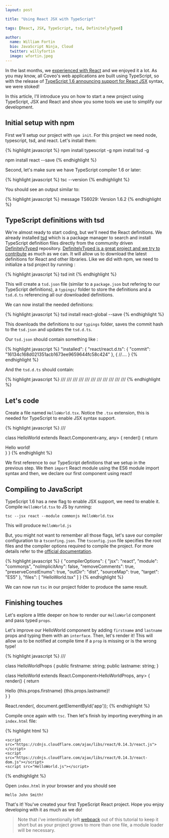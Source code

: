 ```yaml
---
layout: post

title: "Using React JSX with TypeScript"

tags: [React, JSX, TypeScript, tsd, DefinitelyTyped]

author:
  name: William Fortin
  bio: JavaScript Ninja, Cloud
  twitter: willyfortin
  image: wfortin.jpeg
---
```


In the last months, we [experienced with React](http://source.coveo.com/2015/08/21/dreamforce-session-explorer/) and we enjoyed it a lot. As you may know, all Coveo's web applications are built using TypeScript, so with the release of [TypeScript 1.6 announcing support for React JSX](https://github.com/Microsoft/TypeScript/wiki/What's-new-in-TypeScript#typescript-16) syntax, we were stoked!

<!-- more -->

In this article, I'll introduce you on how to start a new project using TypeScript, JSX and React and show you some tools we use to simplify our development.

## Initial setup with npm

First we'll setup our project with `npm init`. For this project we need node, typescript, tsd, and react. Let's install them:

{% highlight javascript %}
npm install typescript -g
npm install tsd -g

npm install react --save
{% endhighlight %}

Second, let's make sure we have TypeScript compiler 1.6 or later:

{% highlight javascript %}
tsc --version
{% endhighlight %}

You should see an output similar to:

{% highlight javascript %}
message TS6029: Version 1.6.2
{% endhighlight %}

## TypeScript definitions with tsd

We're almost ready to start coding, but we'll need the React definitions. We already installed [tsd](http://definitelytyped.org/tsd/) which is a package manager to search and install TypeScript definition files directly from the community driven [DefinitelyTyped](https://github.com/DefinitelyTyped) repository. [DefinitelyTyped is a great project and we try to contribute](https://github.com/coveo/DefinitelyTyped) as much as we can. It will allow us to download the latest definitions for React and other libraries. Like we did with npm, we need to initialize a tsd project by running :

{% highlight javascript %}
tsd init
{% endhighlight %}

This will create a `tsd.json` file (similar to a `package.json` but refering to our TypeScript definitions), a `typings/` folder to store the definitions and a `tsd.d.ts` referencing all our downloaded definitions.

We can now install the needed definitions:

{% highlight javascript %}
tsd install react-global --save
{% endhighlight %}

This downloads the definitions to our `typings` folder, saves the commit hash to the `tsd.json` and updates the `tsd.d.ts`.

Our `tsd.json` should contain something like :

{% highlight javascript %}
"installed": {
  "react/react.d.ts": {
    "commit": "16134c168d021351acb1673ee9659644fc58c424"
  },
  {
    //....
  }
{% endhighlight %}

And the `tsd.d.ts` should contain:

{% highlight javascript %}
/// <reference path="react/react-dom.d.ts" />
/// <reference path="react/react.d.ts" />
/// <reference path="react/react-addons-create-fragment.d.ts" />
/// <reference path="react/react-addons-css-transition-group.d.ts" />
/// <reference path="react/react-addons-linked-state-mixin.d.ts" />
/// <reference path="react/react-addons-perf.d.ts" />
/// <reference path="react/react-addons-pure-render-mixin.d.ts" />
/// <reference path="react/react-addons-test-utils.d.ts" />
/// <reference path="react/react-addons-transition-group.d.ts" />
/// <reference path="react/react-addons-update.d.ts" />
/// <reference path="react/react-global.d.ts" />
{% endhighlight %}

## Let's code

Create a file named `HelloWorld.tsx`. Notice the `.tsx` extension, this is needed for TypeScript to enable JSX syntax support.

{% highlight javascript %}
/// <reference path="./typings/tsd.d.ts" />

class HelloWorld extends React.Component<any, any> {
  render() {
    return <div>Hello world!</div>
  }
}
{% endhighlight %}

We first reference to our TypeScript definitions that we setup in the previous step. We then `import` React module using the ES6 module import syntax and then, we declare our first component using react!

## Compiling to JavaScript

TypeScript 1.6 has a new flag to enable JSX support, we need to enable it. Compile `HelloWorld.tsx` to JS by running:
```
tsc --jsx react --module commonjs HelloWorld.tsx
```

This will produce `HelloWorld.js`

But, you might not want to remember all those flags, let's save our compiler configuration to a `tsconfing.json`. The `tsconfig.json` file specifies the root files and the compiler options required to compile the project. For more details refer to the [official documentation](https://github.com/Microsoft/typescript/wiki/tsconfig.json).

{% highlight javascript %}
{
  "compilerOptions": {
    "jsx": "react",
    "module": "commonjs",
    "noImplicitAny": false,
    "removeComments": true,
    "preserveConstEnums": true,
    "outDir": "dist",
    "sourceMap": true,
    "target": "ES5"
  },
  "files": [
    "HelloWorld.tsx"
  ]
}
{% endhighlight %}

We can now run `tsc` in our project folder to produce the same result.

## Finishing touches
Let's explore a little deeper on how to render our `HelloWorld` component and pass typed `props`.


Let's improve our HelloWorld component by adding `firstname` and `lastname` props and typing them with an `interface`. Then, let's render it! This will allow us to be notified at compile time if a `prop` is missing or is the wrong type!

{% highlight javascript %}
/// <reference path="./typings/tsd.d.ts" />

class HelloWorldProps {
  public firstname: string;
  public lastname: string;
}

class HelloWorld extends React.Component<HelloWorldProps, any> {
  render() {
    return <div>
      Hello {this.props.firstname} {this.props.lastname}!
    </div>
  }
}

React.render(<HelloWorld
    firstname="John"
    lastname="Smith"/>,
  document.getElementById('app'));
{% endhighlight %}

Compile once again with `tsc`. Then let's finish by importing everything in an `index.html` file:

{% highlight html %}
<!DOCTYPE html>
<html>
  <head>
    <meta charset="utf-8">
    <title>React TypeScript Demo</title>
  </head>
  <body>
    <div id="app"></div>

    <script src="https://cdnjs.cloudflare.com/ajax/libs/react/0.14.3/react.js"></script>
    <script src="https://cdnjs.cloudflare.com/ajax/libs/react/0.14.3/react-dom.js"></script>
    <script src="HelloWorld.js"></script>
  </body>
</html>
{% endhighlight %}

Open `index.html` in your browser and you should see
```
Hello John Smith!
```

That's it! You've created your first TypeScript React project. Hope you enjoy developing with it as much as we do!

> Note that i've intentionally left [webpack](http://webpack.github.io/docs/) out of this tutorial to keep it short but as your project grows to more than one file, a module loader will be necessary.
